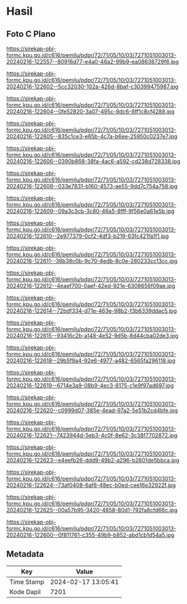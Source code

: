 # Hasil

## Foto C Plano

https://sirekap-obj-formc.kpu.go.id/c616/pemilu/pdpr/72/71/05/10/03/7271051003013-20240216-122557--80916d77-e4a0-46a2-99b9-ea08638729f6.jpg

https://sirekap-obj-formc.kpu.go.id/c616/pemilu/pdpr/72/71/05/10/03/7271051003013-20240216-122602--5cc32030-102a-426d-8baf-c30399475987.jpg

https://sirekap-obj-formc.kpu.go.id/c616/pemilu/pdpr/72/71/05/10/03/7271051003013-20240216-122604--0fe52820-3a07-495c-8dc6-8ff1c8cf4288.jpg

https://sirekap-obj-formc.kpu.go.id/c616/pemilu/pdpr/72/71/05/10/03/7271051003013-20240216-122605--835c1ce3-e65b-4c7a-b6ee-25950c0237e7.jpg

https://sirekap-obj-formc.kpu.go.id/c616/pemilu/pdpr/72/71/05/10/03/7271051003013-20240216-122606--0390b868-38fa-4ac6-a592-cd238d728338.jpg

https://sirekap-obj-formc.kpu.go.id/c616/pemilu/pdpr/72/71/05/10/03/7271051003013-20240216-122608--033e7831-b160-4573-ae55-9dd7c754a758.jpg

https://sirekap-obj-formc.kpu.go.id/c616/pemilu/pdpr/72/71/05/10/03/7271051003013-20240216-122609--09a3c3cb-3c80-46a5-8fff-9f56e0a61e5b.jpg

https://sirekap-obj-formc.kpu.go.id/c616/pemilu/pdpr/72/71/05/10/03/7271051003013-20240216-122610--2e977379-0cf2-4df3-b219-63fc421fa1f1.jpg

https://sirekap-obj-formc.kpu.go.id/c616/pemilu/pdpr/72/71/05/10/03/7271051003013-20240216-122611--36b38c0b-9c70-4edb-8c0e-280233cc13cc.jpg

https://sirekap-obj-formc.kpu.go.id/c616/pemilu/pdpr/72/71/05/10/03/7271051003013-20240216-122612--4eaef700-0aef-42ed-921e-6308656f09ae.jpg

https://sirekap-obj-formc.kpu.go.id/c616/pemilu/pdpr/72/71/05/10/03/7271051003013-20240216-122614--72bdf334-d71e-463e-98b2-f3b6339ddac5.jpg

https://sirekap-obj-formc.kpu.go.id/c616/pemilu/pdpr/72/71/05/10/03/7271051003013-20240216-122615--93416c2b-a148-4e52-9d5b-8d44cba02de3.jpg

https://sirekap-obj-formc.kpu.go.id/c616/pemilu/pdpr/72/71/05/10/03/7271051003013-20240216-122618--29b5f9a4-92e6-4977-a482-6565fa296118.jpg

https://sirekap-obj-formc.kpu.go.id/c616/pemilu/pdpr/72/71/05/10/03/7271051003013-20240216-122619--6714e3a9-08b9-4ec3-8175-c1e9f97ad697.jpg

https://sirekap-obj-formc.kpu.go.id/c616/pemilu/pdpr/72/71/05/10/03/7271051003013-20240216-122620--c0999d07-385e-4ead-97a2-5e51b2cd4bfe.jpg

https://sirekap-obj-formc.kpu.go.id/c616/pemilu/pdpr/72/71/05/10/03/7271051003013-20240216-122621--7423944d-5eb3-4c0f-8e62-3c38f7702872.jpg

https://sirekap-obj-formc.kpu.go.id/c616/pemilu/pdpr/72/71/05/10/03/7271051003013-20240216-122623--e4eefb26-ddd9-49b2-a296-b2601de5bbca.jpg

https://sirekap-obj-formc.kpu.go.id/c616/pemilu/pdpr/72/71/05/10/03/7271051003013-20240216-122624--73af0408-6af6-48ec-b0ed-cee16e32922f.jpg

https://sirekap-obj-formc.kpu.go.id/c616/pemilu/pdpr/72/71/05/10/03/7271051003013-20240216-122625--00a57b95-3420-4858-80d1-792fa8cfd66c.jpg

https://sirekap-obj-formc.kpu.go.id/c616/pemilu/pdpr/72/71/05/10/03/7271051003013-20240216-122600--0f811761-c355-49b9-b852-abd1cb1d54a5.jpg


## Metadata

| Key        | Value               |
| ---------- | ------------------- |
| Time Stamp | 2024-02-17 13:05:41 |
| Kode Dapil | 7201                |



